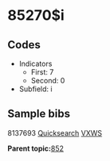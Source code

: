 # 85270$i

## Codes

-   Indicators
    -   First: 7
    -   Second: 0
-   Subfield: i

## Sample bibs

8137693 [Quicksearch](https://search.library.yale.edu/catalog/8137693) [VXWS](http://prodorbis.library.yale.edu:7014/vxws/GetHoldingsService?bibId=8137693)

**Parent topic:**[852](../../tags/852/852.md)

